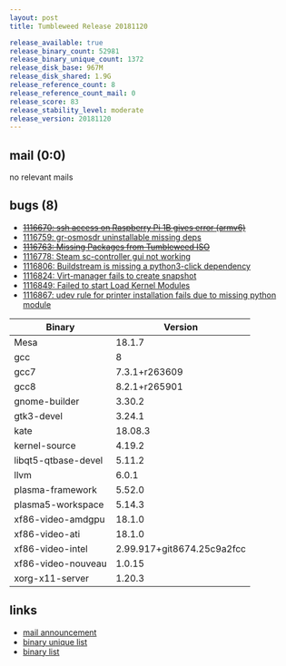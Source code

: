 ```yaml
---
layout: post
title: Tumbleweed Release 20181120

release_available: true
release_binary_count: 52981
release_binary_unique_count: 1372
release_disk_base: 967M
release_disk_shared: 1.9G
release_reference_count: 8
release_reference_count_mail: 0
release_score: 83
release_stability_level: moderate
release_version: 20181120
---
```


## mail (0:0)

no relevant mails

## bugs (8)

<!--more-->

- ~~[1116670: ssh access on Raspberry Pi 1B gives error (armv6)](https://bugzilla.opensuse.org/show_bug.cgi?id=1116670)~~
- [1116759: gr-osmosdr uninstallable missing deps](https://bugzilla.opensuse.org/show_bug.cgi?id=1116759)
- ~~[1116763: Missing Packages from Tumbleweed ISO](https://bugzilla.opensuse.org/show_bug.cgi?id=1116763)~~
- [1116778: Steam sc-controller gui not working](https://bugzilla.opensuse.org/show_bug.cgi?id=1116778)
- [1116806: Buildstream is missing a python3-click dependency](https://bugzilla.opensuse.org/show_bug.cgi?id=1116806)
- [1116824: Virt-manager fails to create snapshot](https://bugzilla.opensuse.org/show_bug.cgi?id=1116824)
- [1116849: Failed to start Load Kernel Modules](https://bugzilla.opensuse.org/show_bug.cgi?id=1116849)
- [1116867: udev rule for printer installation fails due to missing python module](https://bugzilla.opensuse.org/show_bug.cgi?id=1116867)

Binary | Version
--- | ---
Mesa | 18.1.7
gcc | 8
gcc7 | 7.3.1+r263609
gcc8 | 8.2.1+r265901
gnome-builder | 3.30.2
gtk3-devel | 3.24.1
kate | 18.08.3
kernel-source | 4.19.2
libqt5-qtbase-devel | 5.11.2
llvm | 6.0.1
plasma-framework | 5.52.0
plasma5-workspace | 5.14.3
xf86-video-amdgpu | 18.1.0
xf86-video-ati | 18.1.0
xf86-video-intel | 2.99.917+git8674.25c9a2fcc
xf86-video-nouveau | 1.0.15
xorg-x11-server | 1.20.3

## links

- [mail announcement](https://lists.opensuse.org/opensuse-factory/2018-11/msg00271.html)
- [binary unique list](http://download.tumbleweed.boombatower.com/20181120/rpm.unique.list)
- [binary list](http://download.tumbleweed.boombatower.com/20181120/rpm.list)

